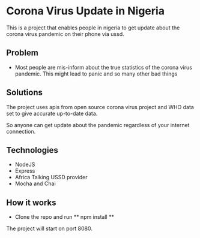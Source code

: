 # Corona Virus Update in Nigeria

This is a project that enables people in nigeria to get update about the corona virus pandemic on their phone via ussd.

## Problem 
- Most people are mis-inform about the true statistics of the corona virus pandemic. This might lead to panic and so many other bad things

## Solutions
 The project uses apis from open source corona virus project and WHO data set to give accurate up-to-date data.

 So anyone can get update about the pandemic regardless of your internet connection.

 ## Technologies
 - NodeJS
 - Express
 - Africa Talking USSD provider
 - Mocha and Chai

 ## How it works
 - Clone the repo and run ** npm install **

 The project will start on port 8080.

 